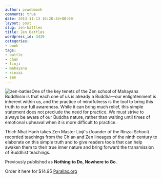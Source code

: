 ```yaml
---
author: pvwebmonk
comments: true
date: 2013-11-13 16:20:34+00:00
layout: post
slug: zen-battles
title: Zen Battles
wordpress_id: 3439
categories:
- book
tags:
- battle
- chan
- linji
- mahayana
- rinzai
- zen
---
```


![zen-batles](http://plumvillage.org/wp-content/uploads/2013/11/zen-batles.jpg)One of the key tenets of the Zen school of Mahayana Buddhism is that each one of us is already a Buddha—our enlightenment is inherent within us, and the practice of mindfulness is the tool to bring this truth to our full awareness. While it can bring much relief, this simple statement does not preclude the need for practice. We must strive to always be aware of our Buddha nature, rather than waiting until times of emotional upheaval when it is more difficult to practice.

Thich Nhat Hanh takes Zen Master Linji's (founder of the Rinzai School) recorded teachings from the Ch'an and Zen lineages of the ninth century to elaborate on this simple truth and to give readers tools that can help awaken them to their true inner nature and bring forward the transmission of Buddhist teachings.

Previously published as **Nothing to Do, Nowhere to Go**.

Order it here for $14.95 [Parallax.org](http://www.parallax.org/cgi-bin/shopper.cgi?preadd=action&key=BOOKZB)


